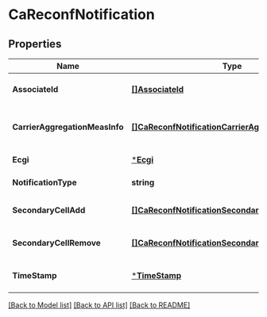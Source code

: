 # CaReconfNotification

## Properties
Name | Type | Description | Notes
------------ | ------------- | ------------- | -------------
**AssociateId** | [**[]AssociateId**](AssociateId.md) | 0 to N identifiers to associate the event for a specific UE or flow. | [optional] [default to null]
**CarrierAggregationMeasInfo** | [**[]CaReconfNotificationCarrierAggregationMeasInfo**](CaReconfNotification_carrierAggregationMeasInfo.md) | This parameter can be repeated to contain information of all the carriers assign for Carrier Aggregation up to M. | [optional] [default to null]
**Ecgi** | [***Ecgi**](Ecgi.md) |  | [default to null]
**NotificationType** | **string** | Shall be set to \&quot;CaReConfNotification\&quot;. | [default to null]
**SecondaryCellAdd** | [**[]CaReconfNotificationSecondaryCellAdd**](CaReconfNotification_secondaryCellAdd.md) |  | [optional] [default to null]
**SecondaryCellRemove** | [**[]CaReconfNotificationSecondaryCellAdd**](CaReconfNotification_secondaryCellAdd.md) |  | [optional] [default to null]
**TimeStamp** | [***TimeStamp**](TimeStamp.md) |  | [optional] [default to null]

[[Back to Model list]](../README.md#documentation-for-models) [[Back to API list]](../README.md#documentation-for-api-endpoints) [[Back to README]](../README.md)


